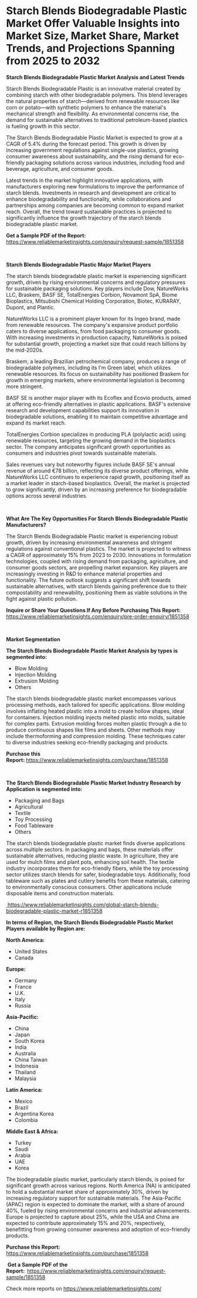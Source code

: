 <p><h1>Starch Blends Biodegradable Plastic Market Offer Valuable Insights into Market Size, Market Share, Market Trends, and Projections Spanning from 2025 to 2032</h1></p><p><strong>Starch Blends Biodegradable Plastic Market Analysis and Latest Trends</strong></p>
<p><p>Starch Blends Biodegradable Plastic is an innovative material created by combining starch with other biodegradable polymers. This blend leverages the natural properties of starch—derived from renewable resources like corn or potato—with synthetic polymers to enhance the material's mechanical strength and flexibility. As environmental concerns rise, the demand for sustainable alternatives to traditional petroleum-based plastics is fueling growth in this sector.</p><p>The Starch Blends Biodegradable Plastic Market is expected to grow at a CAGR of 5.4% during the forecast period. This growth is driven by increasing government regulations against single-use plastics, growing consumer awareness about sustainability, and the rising demand for eco-friendly packaging solutions across various industries, including food and beverage, agriculture, and consumer goods. </p><p>Latest trends in the market highlight innovative applications, with manufacturers exploring new formulations to improve the performance of starch blends. Investments in research and development are critical to enhance biodegradability and functionality, while collaborations and partnerships among companies are becoming common to expand market reach. Overall, the trend toward sustainable practices is projected to significantly influence the growth trajectory of the starch blends biodegradable plastic market.</p></p>
<p><strong>Get a Sample PDF of the Report:&nbsp;</strong> <a href="https://www.reliablemarketinsights.com/enquiry/request-sample/1851358?utm_campaign=2943&utm_medium=2&utm_source=Github&utm_content=ia&utm_term=26032025&utm_id=starch-blends-biodegradable-plastic">https://www.reliablemarketinsights.com/enquiry/request-sample/1851358</a></p>
<p>&nbsp;</p>
<p><strong>Starch Blends Biodegradable Plastic Major Market Players</strong></p>
<p><p>The starch blends biodegradable plastic market is experiencing significant growth, driven by rising environmental concerns and regulatory pressures for sustainable packaging solutions. Key players include Dow, NatureWorks LLC, Braskem, BASF SE, TotalEnergies Corbion, Novamont SpA, Biome Bioplastics, Mitsubishi Chemical Holding Corporation, Biotec, KURARAY, Dupont, and Plantic.</p><p>NatureWorks LLC is a prominent player known for its Ingeo brand, made from renewable resources. The company's expansive product portfolio caters to diverse applications, from food packaging to consumer goods. With increasing investments in production capacity, NatureWorks is poised for substantial growth, projecting a market size that could reach billions by the mid-2020s.</p><p>Braskem, a leading Brazilian petrochemical company, produces a range of biodegradable polymers, including its I'm Green label, which utilizes renewable resources. Its focus on sustainability has positioned Braskem for growth in emerging markets, where environmental legislation is becoming more stringent.</p><p>BASF SE is another major player with its Ecoflex and Ecovio products, aimed at offering eco-friendly alternatives in plastic applications. BASF's extensive research and development capabilities support its innovation in biodegradable solutions, enabling it to maintain competitive advantage and expand its market reach.</p><p>TotalEnergies Corbion specializes in producing PLA (polylactic acid) using renewable resources, targeting the growing demand in the bioplastics sector. The company anticipates significant growth opportunities as consumers and industries pivot towards sustainable materials.</p><p>Sales revenues vary but noteworthy figures include BASF SE's annual revenue of around €78 billion, reflecting its diverse product offerings, while NatureWorks LLC continues to experience rapid growth, positioning itself as a market leader in starch-based bioplastics. Overall, the market is projected to grow significantly, driven by an increasing preference for biodegradable options across several industries.</p></p>
<p>&nbsp;</p>
<p><strong>What Are The Key Opportunities For Starch Blends Biodegradable Plastic Manufacturers?</strong></p>
<p><p>The Starch Blends Biodegradable Plastic market is experiencing robust growth, driven by increasing environmental awareness and stringent regulations against conventional plastics. The market is projected to witness a CAGR of approximately 15% from 2023 to 2030. Innovations in formulation technologies, coupled with rising demand from packaging, agriculture, and consumer goods sectors, are propelling market expansion. Key players are increasingly investing in R&D to enhance material properties and functionality. The future outlook suggests a significant shift towards sustainable alternatives, with starch blends gaining preference due to their compostability and renewability, positioning them as viable solutions in the fight against plastic pollution.</p></p>
<p><strong>Inquire or Share Your Questions If Any Before Purchasing This Report:</strong> <a href="https://www.reliablemarketinsights.com/enquiry/pre-order-enquiry/1851358?utm_campaign=2943&utm_medium=2&utm_source=Github&utm_content=ia&utm_term=26032025&utm_id=starch-blends-biodegradable-plastic">https://www.reliablemarketinsights.com/enquiry/pre-order-enquiry/1851358</a></p>
<p>&nbsp;</p>
<p><strong>Market Segmentation</strong></p>
<p><strong>The Starch Blends Biodegradable Plastic Market Analysis by types is segmented into:</strong></p>
<p><ul><li>Blow Molding</li><li>Injection Molding</li><li>Extrusion Molding</li><li>Others</li></ul></p>
<p><p>The starch blends biodegradable plastic market encompasses various processing methods, each tailored for specific applications. Blow molding involves inflating heated plastic into a mold to create hollow shapes, ideal for containers. Injection molding injects melted plastic into molds, suitable for complex parts. Extrusion molding forces molten plastic through a die to produce continuous shapes like films and sheets. Other methods may include thermoforming and compression molding. These techniques cater to diverse industries seeking eco-friendly packaging and products.</p></p>
<p><strong>Purchase this Report:&nbsp;</strong><a href="https://www.reliablemarketinsights.com/purchase/1851358?utm_campaign=2943&utm_medium=2&utm_source=Github&utm_content=ia&utm_term=26032025&utm_id=starch-blends-biodegradable-plastic">https://www.reliablemarketinsights.com/purchase/1851358</a></p>
<p>&nbsp;</p>
<p><strong>The Starch Blends Biodegradable Plastic Market Industry Research by Application is segmented into:</strong></p>
<p><ul><li>Packaging and Bags</li><li>Agricultural</li><li>Textile</li><li>Toy Processing</li><li>Food Tableware</li><li>Others</li></ul></p>
<p><p>The starch blends biodegradable plastic market finds diverse applications across multiple sectors. In packaging and bags, these materials offer sustainable alternatives, reducing plastic waste. In agriculture, they are used for mulch films and plant pots, enhancing soil health. The textile industry incorporates them for eco-friendly fibers, while the toy processing sector utilizes starch blends for safer, biodegradable toys. Additionally, food tableware such as plates and cutlery benefits from these materials, catering to environmentally conscious consumers. Other applications include disposable items and construction materials.</p></p>
<p><a href="https://www.reliablemarketinsights.com/global-starch-blends-biodegradable-plastic-market-r1851358?utm_campaign=2943&utm_medium=2&utm_source=Github&utm_content=ia&utm_term=26032025&utm_id=starch-blends-biodegradable-plastic">&nbsp;https://www.reliablemarketinsights.com/global-starch-blends-biodegradable-plastic-market-r1851358</a></p>
<p><strong>In terms of Region, the Starch Blends Biodegradable Plastic Market Players available by Region are:</strong></p>
<p>
    <p> <strong> North America: </strong>
        <ul>
            <li>United States</li>
            <li>Canada</li>
        </ul>
        </p> 
    <p> <strong> Europe: </strong>
        <ul>
            <li>Germany</li>
            <li>France</li>
            <li>U.K.</li>
            <li>Italy</li>
            <li>Russia</li>
        </ul>
        </p> 
    <p> <strong> Asia-Pacific: </strong>
        <ul>
            <li>China</li>
            <li>Japan</li>
            <li>South Korea</li>
            <li>India</li>
            <li>Australia</li>
            <li>China Taiwan</li>
            <li>Indonesia</li>
            <li>Thailand</li>
            <li>Malaysia</li>
        </ul>
        </p> 
    <p> <strong> Latin America: </strong>
        <ul>
            <li>Mexico</li>
            <li>Brazil</li>
            <li>Argentina Korea</li>
            <li>Colombia</li>
        </ul>
        </p> 
    <p> <strong> Middle East & Africa: </strong>
        <ul>
            <li>Turkey</li>
            <li>Saudi</li>
            <li>Arabia</li>
            <li>UAE</li>
            <li>Korea</li>
        </ul>
    </p>
    </p>
<p><p>The biodegradable plastic market, particularly starch blends, is poised for significant growth across various regions. North America (NA) is anticipated to hold a substantial market share of approximately 30%, driven by increasing regulatory support for sustainable materials. The Asia-Pacific (APAC) region is expected to dominate the market, with a share of around 40%, fueled by rising environmental concerns and industrial advancements. Europe is projected to capture about 25%, while the USA and China are expected to contribute approximately 15% and 20%, respectively, benefitting from growing consumer awareness and adoption of eco-friendly products.</p></p>
<p><strong>Purchase this Report: </strong><a href="https://www.reliablemarketinsights.com/purchase/1851358?utm_campaign=2943&utm_medium=2&utm_source=Github&utm_content=ia&utm_term=26032025&utm_id=starch-blends-biodegradable-plastic">https://www.reliablemarketinsights.com/purchase/1851358</a></p>
<p>&nbsp;<strong>Get a Sample PDF of the Report:&nbsp;&nbsp;</strong><a href="https://www.reliablemarketinsights.com/enquiry/request-sample/1851358?utm_campaign=2943&utm_medium=2&utm_source=Github&utm_content=ia&utm_term=26032025&utm_id=starch-blends-biodegradable-plastic">https://www.reliablemarketinsights.com/enquiry/request-sample/1851358</a></p>
<p><strong></strong></p>
<p>Check more reports on <a href="https://www.reliablemarketinsights.com/?utm_campaign=2943&utm_medium=2&utm_source=Github&utm_content=ia&utm_term=26032025&utm_id=starch-blends-biodegradable-plastic">https://www.reliablemarketinsights.com/</a></p>